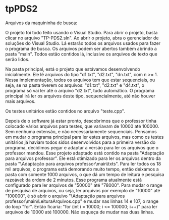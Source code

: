 # tpPDS2

Arquivos da maquininha de busca:

O projeto foi todo feito usando o Visual Studio. Para abrir o projeto, basta clicar no arquivo "TP-PDS2.sln".
Ao abrir o projeto, abra o gerenciador de soluções do Visual Studio. Lá estarão todos os arquivos usados para fazer o programa de busca.
Os arquivos podem ser abertos também abrindo a pasta "main". Todos estão contidos lá, inclusive os arquivos de texto que serão lidos.

Na pasta principal, está o projeto que estávamos desenvolvendo inicialmente. Ele lê arquivos do tipo "d1.txt", "d2.txt", "dn.txt", com n >= 1. Nessa implementação, todos os arquivos tem que estar sequenciais, ou seja, se na pasta tiverem os arquivos: "d1.txt", "d2.txt" e "d4.txt", o programa só vai ler até o arquivo "d2.txt", tudo automático. O programa principal irá ler os arquivos deste tipo, sequencialmente, até não houver mais arquivos.

Os testes unitários estão contidos no arquivo "teste.cpp".

Depois de o software já estar pronto, descobrimos que o professor tinha colocado vários arquivos para testes, que variavam de 10000 até 100000. Sem nenhuma extensão, e não necessariamente sequenciais. Pensamos em mudar o programa principal para ler estes arquivos, mas como os testes unitários já haviam todos sidos desenvolvidos para a primeira versão do programa, decidimos pegar e adaptar a versão para ler os arquivos que o professor mandou. Esse projeto adaptado está contido na pasta "Adaptação para arquivos professor". Ele está otimizado para ler os arquivos dentro da pasta "\Adaptação para arquivos professor\main\txts".
Para ler todos os 18 mil arquivos, o programa está demorando muito tempo, então deixamos a pasta com somente 1000 arquivos, o que dá um tempo de leitura e pesquisa razoável: da ordem de 2 minutos. Esse programa atualmente está configurado para ler arquivos de "50000" até "78000". Para mudar o range de pesquisa de arquivos, ou seja, ler arquivos por exemplo de "10000" até "100000", é só abrir o arquivo "\Adaptação para arquivos professor\main\LeituraArquivos.cpp" e mudar nas linhas 14 e 107, o range do loop "for". Então ficaria: "for (int i = 10000; i <= 100000; i++)" para ler arquivos de 10000 até 100000. Não esqueça de mudar nas duas linhas.
